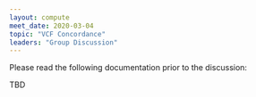 ```yaml
---
layout: compute
meet_date: 2020-03-04
topic: "VCF Concordance"
leaders: "Group Discussion"
---
```


Please read the following documentation prior to the discussion:

TBD
